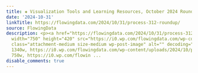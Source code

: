 ```yaml
---
title: ✚ Visualization Tools and Learning Resources, October 2024 Roundup
date: '2024-10-31'
linkTitle: https://flowingdata.com/2024/10/31/process-312-roundup/
source: FlowingData
description: <p><a href="https://flowingdata.com/2024/10/31/process-312-roundup/"><img
  width="750" height="420" src="https://i0.wp.com/flowingdata.com/wp-content/uploads/2024/10/process-312-featured.png?fit=750%2C420&amp;quality=100&amp;ssl=1"
  class="attachment-medium size-medium wp-post-image" alt="" decoding="async" srcset="https://i0.wp.com/flowingdata.com/wp-content/uploads/2024/10/process-312-featured.png?w=1340&amp;quality=100&amp;ssl=1
  1340w, https://i0.wp.com/flowingdata.com/wp-content/uploads/2024/10/process-312-featured.png?resize=750%2C420&amp;quality=100&amp;ssl=1
  750w, https://i0.wp.com/flowin ...
disable_comments: true
---
```

<p><a href="https://flowingdata.com/2024/10/31/process-312-roundup/"><img width="750" height="420" src="https://i0.wp.com/flowingdata.com/wp-content/uploads/2024/10/process-312-featured.png?fit=750%2C420&amp;quality=100&amp;ssl=1" class="attachment-medium size-medium wp-post-image" alt="" decoding="async" srcset="https://i0.wp.com/flowingdata.com/wp-content/uploads/2024/10/process-312-featured.png?w=1340&amp;quality=100&amp;ssl=1 1340w, https://i0.wp.com/flowingdata.com/wp-content/uploads/2024/10/process-312-featured.png?resize=750%2C420&amp;quality=100&amp;ssl=1 750w, https://i0.wp.com/flowin ...